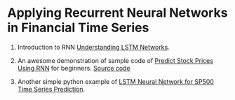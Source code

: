 # Applying Recurrent Neural Networks in Financial Time Series

1. Introduction to RNN [Understanding LSTM Networks](http://colah.github.io/posts/2015-08-Understanding-LSTMs/).

2. An awesome demonstration of sample code of [Predict Stock Prices Using RNN](https://lilianweng.github.io/lil-log/2017/07/08/predict-stock-prices-using-RNN-part-1.html) for beginners. [Source code](https://github.com/lilianweng/stock-rnn)

3. Another simple python example of [LSTM Neural Network for SP500 Time Series Prediction](https://github.com/jaungiers/LSTM-Neural-Network-for-Time-Series-Prediction).
